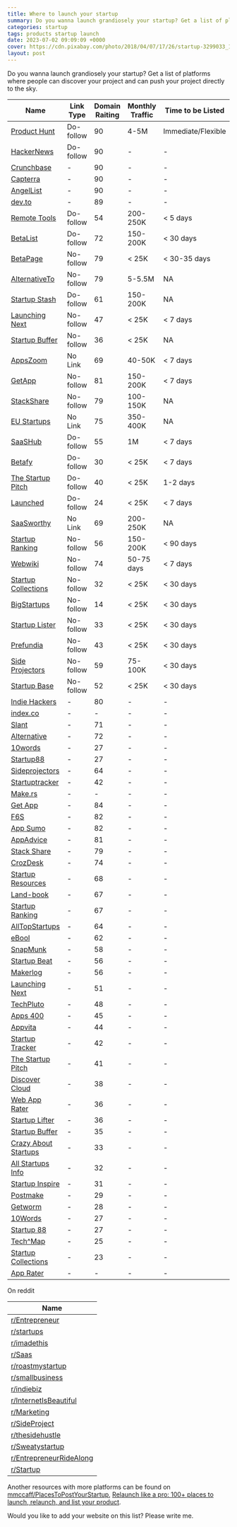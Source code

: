 ```yaml
---
title: Where to launch your startup
summary: Do you wanna launch grandiosely your startup? Get a list of platforms where people can discover your project and can push your project directly to the sky.
categories: startup
tags: products startup launch
date: 2023-07-02 09:09:09 +0000
cover: https://cdn.pixabay.com/photo/2018/04/07/17/26/startup-3299033_1280.jpg
layout: post
---
```


Do you wanna launch grandiosely your startup? Get a list of platforms where people can discover your project and can push your project directly to the sky.

| Name | Link Type | Domain Raiting | Monthly Traffic | Time to be Listed |
| --- | --- | --- | --- | --- |
| <a href="https://www.producthunt.com" target="_blank">Product Hunt</a> | Do-follow | 90 | 4-5M | Immediate/Flexible |
| <a href="https://news.ycombinator.com/" target="_blank">HackerNews</a> | Do-follow | 90 | - | - |
| <a href="https://www.crunchbase.com/" target="_blank">Crunchbase</a> | - | 90 | - | - |
| <a href="https://www.capterra.com/" target="_blank">Capterra</a> | - | 90 | - | - |
| <a href="https://angel.co/" target="_blank">AngelList</a> | - | 90 | - | - |
| <a href="https://dev.to/" target="_blank">dev.to</a> | - | 89 | - | - |
| <a href="https://remote.tools" target="_blank">Remote Tools</a> | Do-follow | 54 | 200-250K | < 5 days |
| <a href="https://betalist.com" target="_blank">BetaList</a> | Do-follow | 72 | 150-200K | < 30 days |
| <a href="https://betapage.co" target="_blank">BetaPage</a> | No-follow | 79 | < 25K | < 30-35 days |
| <a href="https://alternativeto.net" target="_blank">AlternativeTo</a> | No-follow | 79 | 5-5.5M | NA |
| <a href="https://startupstash.com" target="_blank">Startup Stash</a> | Do-follow | 61 | 150-200K | NA |
| <a href="https://launchingnext.com" target="_blank">Launching Next</a> | No-follow | 47 | < 25K | < 7 days |
| <a href="https://startupbuffer.com" target="_blank">Startup Buffer</a> | No-follow | 36 | < 25K | NA |
| <a href="https://appszoom.com" target="_blank">AppsZoom</a> | No Link | 69 | 40-50K | < 7 days |
| <a href="https://getapp.com" target="_blank">GetApp</a> | No-follow | 81 | 150-200K | < 7 days |
| <a href="https://tackshare.io" target="_blank">StackShare</a> | No-follow | 79 | 100-150K | NA |
| <a href="https://eu-startups.com" target="_blank">EU Startups</a> | No Link | 75 | 350-400K | NA |
| <a href="https://saashub.com" target="_blank">SaaSHub</a> | Do-follow | 55 | 1M | < 7 days |
| <a href="https://betafy.co" target="_blank">Betafy</a> | Do-follow | 30 | < 25K | < 7 days |
| <a href="https://thestartuppitch.com" target="_blank">The Startup Pitch</a> | Do-follow | 40 | < 25K | 1-2 days |
| <a href="https://launched.io/" target="_blank">Launched</a> | Do-follow | 24 | < 25K | < 7 days |
| <a href="https://saasworthy.com" target="_blank">SaaSworthy</a> | No Link | 69 | 200-250K | NA |
| <a href="https://startupranking.com" target="_blank">Startup Ranking</a> | No-follow | 56 | 150-200K | < 90 days |
| <a href="https://webwiki.com<" target="_blank">Webwiki</a> | No-follow | 74 | 50-75 days | < 7 days |
| <a href="https://startupcollections.com" target="_blank">Startup Collections</a> | No-follow | 32 | < 25K | < 30 days |
| <a href="https://bigstartups.co" target="_blank">BigStartups</a> | No-follow | 14 | < 25K | < 30 days |
| <a href="https://startuplister.com" target="_blank">Startup Lister</a> | No-follow | 33 | < 25K | < 30 days |
| <a href="https://prefundia.com" target="_blank">Prefundia</a> | No-follow | 43 | < 25K | < 30 days |
| <a href="https://sideprojectors.com" target="_blank">Side Projectors</a> | No-follow | 59 | 75-100K | < 30 days |
| <a href="https://startupbase.io" target="_blank">Startup Base</a> | No-follow | 52 | < 25K | < 30 days |
| <a href="https://www.indiehackers.com/" target="_blank">Indie Hackers</a> | - | 80 | - | - |
| <a href="https://index.co/" target="_blank">index.co</a> | - | - | - | - |
| <a href="https://slant.co/" target="_blank">Slant</a> | - | 71 | - | - |
| <a href="https://alternative.me/" target="_blank">Alternative</a> | - | 72 | - | - |
| <a href="https://10words.io/" target="_blank">10words</a> | - | 27 | - | - |
| <a href="https://startup88.com/" target="_blank">Startup88</a> | - | 27 | - | - |
| <a href="https://sideprojectors.com/" target="_blank">Sideprojectors</a> | - | 64 | - | - |
| <a href="https://startuptracker.io/" target="_blank">Startuptracker</a> | - | 42 | - | - |
| <a href="https://make.rs/" target="_blank">Make.rs</a> | - | - | - | - |
| <a href="https://www.getapp.com/" target="_blank">Get App</a> | - | 84 | - | - |
| <a href="https://www.f6s.com/" target="_blank">F6S</a> | - | 82 | - | - |
| <a href="https://appsumo.com" target="_blank">App Sumo</a> | - | 82 | - | - |
| <a href="https://appadvice.com/" target="_blank">AppAdvice</a> | - | 81 | - | - |
| <a href="https://stackshare.io/" target="_blank">Stack Share</a> | - | 79 | - | - |
| <a href="https://crozdesk.com/" target="_blank">CrozDesk</a> | - | 74 | - | - |
| <a href="https://startupresources.io/" target="_blank">Startup Resources</a> | - | 68 | - | - |
| <a href="https://land-book.com/" target="_blank">Land-book</a> | - | 67 | - | - |
| <a href="https://www.startupranking.com/" target="_blank">Startup Ranking</a> | - | 67 | - | - |
| <a href="https://alltopstartups.com/" target="_blank">AllTopStartups</a> | - | 64 | - | - |
| <a href="https://ebool.com/" target="_blank">eBool</a> | - | 62 | - | - |
| <a href="https://www.snapmunk.com/" target="_blank">SnapMunk</a> | - | 58 | - | - |
| <a href="https://startupbeat.com/" target="_blank">Startup Beat</a> | - | 56 | - | - |
| <a href="https://getmakerlog.com" target="_blank">Makerlog</a> | - | 56 | - | - |
| <a href="https://www.launchingnext.com/" target="_blank">Launching Next</a> | - | 51 | - | - |
| <a href="https://www.techpluto.com/" target="_blank">TechPluto</a> | - | 48 | - | - |
| <a href="https://apps400.com/" target="_blank">Apps 400</a> | - | 45 | - | - |
| <a href="https://www.appvita.com/" target="_blank">Appvita</a> | - | 44 | - | - |
| <a href="https://startuptracker.io/" target="_blank">Startup Tracker</a> | - | 42 | - | - |
| <a href="https://thestartuppitch.com/" target="_blank">The Startup Pitch</a> | - | 41 | - | - |
| <a href="https://discovercloud.com/" target="_blank">Discover Cloud</a> | - | 38 | - | - |
| <a href="https://www.webapprater.com/" target="_blank">Web App Rater</a> | - | 36 | - | - |
| <a href="https://startuplister.com/" target="_blank">Startup Lifter</a> | - | 36 | - | - |
| <a href="https://startupbuffer.com/" target="_blank">Startup Buffer</a> | - | 35 | - | - |
| <a href="https://crazyaboutstartups.com" target="_blank">Crazy About Startups</a> | - | 33 | - | - |
| <a href="https://www.allstartups.info/" target="_blank">All Startups Info</a> | - | 32 | - | - |
| <a href="https://startupinspire.com/" target="_blank">Startup Inspire</a> | - | 31 | - | - |
| <a href="https://postmake.io/" target="_blank">Postmake</a> | - | 29 | - | - |
| <a href="https://getworm.com/" target="_blank">Getworm</a> | - | 28 | - | - |
| <a href="https://10words.io/" target="_blank">10Words</a> | - | 27 | - | - |
| <a href="https://startup88.com/" target="_blank">Startup 88</a> | - | 27 | - | - |
| <a href="https://startup88.com/" target="_blank">Tech^Map</a> | - | 25 | - | - |
| <a href="https://startupcollections.com/" target="_blank">Startup Collections</a> | - | 23 | - | - |
| <a href="https://apprater.net/" target="_blank">App Rater</a> | - | - | - | - |

On reddit

| Name |
| --- |
| <a href="https://www.reddit.com/r/Entrepreneur/" target="_blank">r/Entrepreneur</a> |
| <a href="https://www.reddit.com/r/startups/" target="_blank">r/startups</a> |
| <a href="https://www.reddit.com/r/imadethis/" target="_blank">r/imadethis</a> |
| <a href="https://www.reddit.com/r/Saas/" target="_blank">r/Saas</a> |
| <a href="https://www.reddit.com/r/roastmystartup/" target="_blank">r/roastmystartup</a> |
| <a href="https://www.reddit.com/r/smallbusiness/" target="_blank">r/smallbusiness</a> |
| <a href="https://www.reddit.com/r/indiebiz/" target="_blank">r/indiebiz</a> |
| <a href="https://www.reddit.com/r/InternetIsBeautiful/" target="_blank">r/InternetIsBeautiful</a> |
| <a href="https://www.reddit.com/r/Marketing/" target="_blank">r/Marketing</a> |
| <a href="https://www.reddit.com/r/SideProject/" target="_blank">r/SideProject</a> |
| <a href="https://www.reddit.com/r/thesidehustle/" target="_blank">r/thesidehustle</a> |
| <a href="https://www.reddit.com/r/Sweatystartup/" target="_blank">r/Sweatystartup</a> |
| <a href="https://www.reddit.com/r/EntrepreneurRideAlong/" target="_blank">r/EntrepreneurRideAlong</a> |
| <a href="https://www.reddit.com/r/Startup/" target="_blank">r/Startup</a> |

Another resources with more platforms can be found on  <a href="https://github.com/mmccaff/PlacesToPostYourStartup" target="_blank">mmccaff/PlacesToPostYourStartup</a>, <a href="https://www.indiehackers.com/post/relaunch-like-a-pro-100-places-to-launch-relaunch-and-list-your-product-7c67875635" target="_blank"> Relaunch like a pro: 100+ places to launch, relaunch, and list your product</a>.

Would you like to add your website on this list? Please write me.
